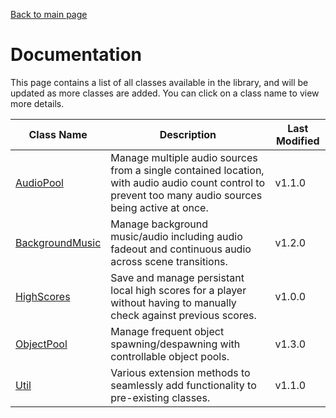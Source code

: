 [Back to main page](https://github.com/mlaikhram/Unity-Common-Scripts)

# Documentation
This page contains a list of all classes available in the library, and will be updated as more classes are added. You can click on a class name to view more details.

Class Name | Description | Last Modified
-----------|-------------|--------------
[AudioPool](https://github.com/mlaikhram/Unity-Common-Scripts/blob/master/Documentation~/Classes/AudioPool.md) | Manage multiple audio sources from a single contained location, with audio audio count control to prevent too many audio sources being active at once. | v1.1.0
[BackgroundMusic](https://github.com/mlaikhram/Unity-Common-Scripts/blob/master/Documentation~/Classes/BackgroundMusic.md) | Manage background music/audio including audio fadeout and continuous audio across scene transitions. | v1.2.0
[HighScores](https://github.com/mlaikhram/Unity-Common-Scripts/blob/master/Documentation~/Classes/HighScores.md) | Save and manage persistant local high scores for a player without having to manually check against previous scores. | v1.0.0
[ObjectPool](https://github.com/mlaikhram/Unity-Common-Scripts/blob/master/Documentation~/Classes/ObjectPool.md) | Manage frequent object spawning/despawning with controllable object pools. | v1.3.0
[Util](https://github.com/mlaikhram/Unity-Common-Scripts/blob/master/Documentation~/Classes/Util.md) | Various extension methods to seamlessly add functionality to pre-existing classes. | v1.1.0
